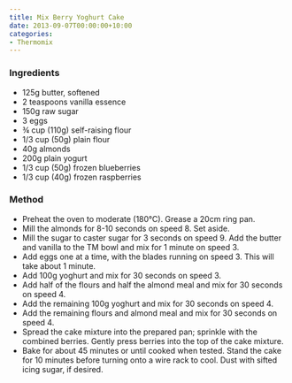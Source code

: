 ```yaml
---
title: Mix Berry Yoghurt Cake
date: 2013-09-07T00:00:00+10:00
categories:
- Thermomix
---
```









### Ingredients

* 125g butter, softened
* 2 teaspoons vanilla essence
* 150g raw  sugar
* 3 eggs
* ¾ cup (110g) self-raising flour
* 1/3 cup (50g) plain flour
* 40g almonds
* 200g plain yogurt
* 1/3 cup (50g) frozen blueberries
* 1/3 cup (40g) frozen raspberries

### Method

* Preheat the oven to moderate (180°C). Grease a 20cm ring pan.
* Mill the almonds for 8-10 seconds on speed 8. Set aside.
* Mill the sugar to caster sugar for 3 seconds on speed 9. Add the butter and vanilla to the TM bowl and mix for 1 minute  on speed 3.
* Add eggs one at a time, with the blades running on speed 3. This will take about 1 minute.
* Add 100g yoghurt and mix for 30 seconds  on speed 3.
* Add half of the flours and half the almond meal and mix for 30 seconds on speed 4.
* Add the remaining 100g yoghurt and  mix for 30 seconds  on speed 4.
* Add the remaining flours and almond meal and mix for 30 seconds  on speed 4.
* Spread the cake mixture into the prepared pan; sprinkle with the combined berries. Gently press berries into the top of the cake mixture.
* Bake for about 45 minutes or until cooked when tested. Stand the cake for 10 minutes before turning onto a wire rack to cool. Dust with sifted icing sugar, if desired.
